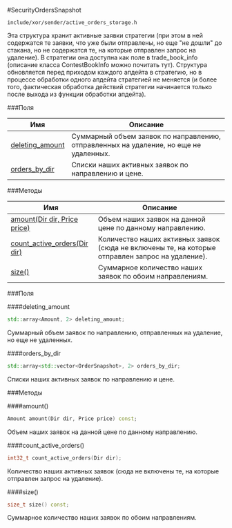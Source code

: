 #SecurityOrdersSnapshot

`include/xor/sender/active_orders_storage.h`


Эта структура хранит активные заявки стратегии (при этом в ней содержатся те заявки, что уже были отправлены, но еще "не дошли" до стакана, но не содержатся те, на которые отправлен запрос на удаление). В стратегии она доступна как поле в trade_book_info (описание класса ContestBookInfo можно почитать тут). Структура обновляется перед приходом каждого апдейта в стратегию, но в процессе обработки одного апдейта стратегией не меняется (и более того, фактическая обработка действий стратегии начинается только после выхода из функции обработки апдейта).


###Поля


|Имя| Описание|
|------------------|--------------------|
|[deleting_amount](#deleting_amount)|Суммарный объем заявок по направлению, отправленных на удаление, но еще не удаленных.|
|[orders_by_dir](#orders_by_dir)|Списки наших активных заявок по направлению и цене.|

###Методы


|Имя| Описание|
|------------------|--------------------|
|[amount(Dir dir, Price price)](#amount)|Объем наших заявок на данной цене по данному направлению.|
|[count_active_orders(Dir dir)](#count_active_orders)|Количество наших активных заявок (сюда не включены те, на которые отправлен запрос на удаление).|
|[size()](#size)|Суммарное количество наших заявок по обоим направлениям.|

###Поля

<a id="deleting_amount"></a>
####deleting_amount
```c++
std::array<Amount, 2> deleting_amount;
```
Суммарный объем заявок по направлению, отправленных на удаление, но еще не удаленных.

<a id="orders_by_dir"></a>
####orders_by_dir
```c++
std::array<std::vector<OrderSnapshot>, 2> orders_by_dir;
```
Списки наших активных заявок по направлению и цене.



###Методы

<a id="amount"></a>
####amount()
```c++
Amount amount(Dir dir, Price price) const;
```
Объем наших заявок на данной цене по данному направлению.

<a id="count_active_orders"></a>
####count_active_orders()
```c++
int32_t count_active_orders(Dir dir);
```
Количество наших активных заявок (сюда не включены те, на которые отправлен запрос на удаление).

<a id="size"></a>
####size()
```c++
size_t size() const;
```
Суммарное количество наших заявок по обоим направлениям.


